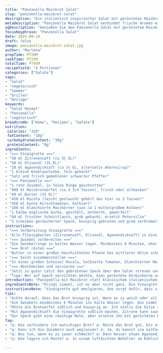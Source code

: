 ```yaml
---
title: "Panzanella Maisbrot Salat"
slug: "panzanella-maisbrot-salat"
description: "Ein italienisch inspirierter Salat mit gerösteten Maisbrotwürfeln, frischer Rucola und einer zitronig-süßen Vinaigrette. Statt klassischen Tomaten kommen bunte Kirschtomaten zum Einsatz, gepaart mit knackigem englischem Gurkenwürfeln und frischem Schnittlauch. Gebratener Speck sorgt für die rauchige, herzhafte Komponente. Das Rezept verzichtet auf Eier und Laktose, eignet sich gut als Beilage zu Gegrilltem oder als eigenständiges Gericht. Die Kombination aus warmem Brot, knackigem Gemüse und würziger Vinaigrette bringt eine spannende Textur- und Geschmacksvielfalt."
metaDescription: "Panzanella Maisbrot Salat verbindet frische Aromen mit knusprigem Brot und ist eine kreative Beilage für Grillabende oder ein eigenständiges Gericht."
ogDescription: "Genießen Sie den Panzanella Salat mit geröstetem Maisbrot, Rucola und bunten Tomaten. Ein perfektes Gericht für den Sommer."
focusKeyphrase: "Panzanella Salat"
date: 2025-09-10
draft: false
image: panzanella-maisbrot-salat.jpg
author: "Marlena"
prepTime: PT20M
cookTime: PT25M
totalTime: PT45M
recipeYield: "4 Portionen"
categories: ["Salate"]
tags:
- "Salat"
- "vegetarisch"
- "Sommer"
- "Grillen"
- "Beilage"
keywords:
- "Salat Rezept"
- "Panzanella"
- "vegetarisch"
breadcrumb: ["Home", "Recipes", "Salate"]
nutrition: 
 calories: "320"
 fatContent: "18g"
 carbohydrateContent: "30g"
 proteinContent: "8g"
ingredients:
- "=== Vinaigrette ==="
- "50 ml Zitronensaft (ca 3½ EL)"
- "50 ml Olivenöl (3½ EL)"
- "20 ml Agavendicksaft (ca 1½ EL, alternativ Ahornsirup)"
- "1 kleine Knoblauchzehe, fein gehackt"
- "Salz und frisch gemahlener schwarzer Pfeffer"
- "=== Panzanella ==="
- "½ rote Zwiebel, in feine Ringe geschnitten"
- "900 ml Maisbrotwürfel (ca 3 3/4 Tassen), frisch oder altbacken"
- "40 ml Butter (2½ EL)"
- "450 ml Rucola (leicht gestaucht gehört das hier zu 2 Tassen)"
- "450 ml bunte Kirschtomaten, halbiert"
- "160 ml blanchierte Maiskörner (von ca 1 mittelgroßem Kolben)"
- "1 halbe englische Gurke, geschält, entkernt, gewürfelt"
- "60 ml frischer Schnittlauch, grob gehackt, ersetzt Petersilie"
- "3 Scheiben geräucherter Speck, knusprig gebraten und grob zerkrümelt"
instructions:
- "=== Vorbereitung Vinaigrette ==="
- "Alle Flüssigkeiten (Zitronensaft, Olivenöl, Agavendicksaft) in eine Schüssel geben, Knoblauch dazu. Mit einem Schneebesen kräftig schlagen, bis sich alles verbunden hat. Mit Salz und Pfeffer abschmecken. Die Süße kann je nach Säure der Zitrone anpassen. Beiseitestellen, damit sich die Aromen verbinden."
- "=== Zwiebel vorbereiten ==="
- "Die Zwiebelringe in kaltes Wasser legen. Mindestens 6 Minuten, eher 7, um die Schärfe rauszunehmen. Wer Zwiebeln nicht mag, lässt diese länger im Wasser, dann auch gut abschütteln und trocken tupfen. So wird's milder und angenehmer im Salat."
- "=== Brot rösten ==="
- "Butter in einer großen beschichteten Pfanne bei mittlerer Hitze schmelzen. Die Maisbrotwürfel in die Pfanne geben. Rösten, dabei geduldig wenden, damit alle Seiten schön goldbraun werden. Das typische Knacken, wenn die Kruste bräunt, ist ein gutes Zeichen. Kann auch leicht länger als 10 Minuten dauern, bis es richtig knusprig ist. Auf Küchenpapier abkühlen lassen, damit keine Butterpfütze bleibt."
- "=== Salat zusammenstellen ==="
- "In einer großen Schüssel Rucola, halbierte Tomaten, blanchierten Mais, die Gurkenwürfel, Schnittlauch und sanft die abgetropften Zwiebelringe vermengen. Die lauwarmen Maisbrotwürfel dazumischen. Die vorbereitete Vinaigrette gleichmäßig darüberträufeln. Alles vorsichtig vermengen, damit das Brot nicht zu matschig wird, aber dennoch schön durchziehen kann."
- "=== Abschmecken und servieren ==="
- "Jetzt zu guter Letzt den gebratenen Speck über den Salat streuen und noch einmal sanft durchmischen. Nach Bedarf mit Salz und Pfeffer nachwürzen. Unbedingt sofort servieren, damit das Brot seine knusprige Textur behält. Passt gut zu Gegrilltem, wie Hühnchen oder Gemüse, macht aber auch solo ein gutes Bild."
- "Tipp: Wer auf Speck verzichten möchte, kann geröstete Kürbiskerne oder gebratene Pilze als Umami-Ersatz nehmen. Salz kann man auch durch Sojasauce oder Tamari ergänzen für Tiefe."
introduction: "Panzanella mit Maisbrot statt klassischem italienischem Weißbrot? Klingt wild, funktioniert aber erstaunlich gut. Das süße, leicht krümelige Maisbrot bringt eine andere Textur, die man erst mal einschätzen muss. Habe es öfter probiert, die Oberfläche muss wirklich schön knusprig sein, sonst sackt das Ganze nur durch. Der knackige Rucola und die süßen Kirschtomaten zusammen mit der zitronigen Vinaigrette sind eine wunderbare Kombination aus Frische und Säure, die das Butteraroma im Brot gut ausgleicht. Der kleine Twist mit maisblütenartigen Körnern gibt Frische, Gurken bringen das knackige Element dazu. Ganz ohne Eier, Nüsse oder Milch – bodenständig, aber mit Charakter. Knackiger Speck sorgt als Kontrapunkt für Salz und Raucharomen, die den Salat erst richtig spannend machen."
ingredientsNote: "Klingt simpel, ist es aber nicht ganz. Die Vinaigrette sollte nicht zu sauer sein, da sonst das Brot schnell weich wird. Agavendicksaft oder Ahornsirup ersetzt perfekt den Zucker und sorgt für eine angenehme Süße. Ich tausche häufig Petersilie gegen Schnittlauch, der gibt ein ganz anderes Aroma, viel intensiver. Für Anfänger gilt: das Brot darf nicht zu weich oder zu alt sein, sonst kippt die Textur komplett. Wer möchte, kann auch Vollkorn-Maisbrot nehmen, das gibt nochmal mehr Biss. Zwiebeln immer in kaltes Wasser legen, das dämpft die Schärfe. Speck oder ein pflanzlicher Ersatz zum Aufpeppen, falls nicht vegetarisch gewünscht. Geduld beim Rösten lohnt sich, bis die Ränder goldbraun knacken, dann erst rausnehmen."
instructionsNote: "Vinaigrette gut emulgieren, das sorgt dafür, dass sie später nicht auseinanderfällt. Je länger die Zwiebeln ziehen, desto milder werden sie, was wichtig für das Gesamterlebnis ist. Beim Rösten der Brotwürfel ruhig die Hitze ausbalancieren: zu heiß wird zu schnell schwarz, zu kalt dauert ewig und das Brot wird nicht knusprig. Mein Trick: Pfanne warm machen, Butter schmelzen lassen, dann die Brotwürfel rein, und immer wieder sanft bewegen. Nicht in eine Ecke quetschen. Abkühlen lassen, sonst zieht das Fett das Brot durch. Beim Vermischen darauf achten, dass nicht zu viel Vinaigrette auf einmal verwendet wird, sonst weicht das Brot durch. Lieber vorsichtig zwei Etappen mischen und probieren. Zum Schluss Speckcrunch drauf und sofort servieren, sonst verändert sich Textur und Aroma. Schmeckt auch am nächsten Tag mit frischer Petersilie nachgewürzt, kalt, wenn die Brotstücke noch etwas knackig sind."
tips:
- "Achte darauf, dass das Brot knusprig ist. Wenn es zu weich oder alt ist, sinkt die Textur zusammen. Lieber frisches Maisbrot verwenden, das ist wichtig."
- "Die Zwiebeln mindestens 6 Minuten ins kalte Wasser legen. Das nimmt die Schärfe heraus. Ohne diesen Schritt kann der Salat unangenehm schmecken."
- "Röste die Brotwürfel süßlich und knusprig an. Ich stelle die Hitze auf mittlere Stufe. Das hört man, wenn die Kruste schön brät. Geduld ist hier der Schlüssel."
- "Mit Agavendicksaft die Vinaigrette süßlich machen. Zitrone kann sauer sein. Achte also darauf, dass die Mischung balanciert bleibt, dann wird’s gut."
- "Der Speck gibt eine rauchige Note, aber ersetze ihn mit gerösteten Kürbiskernen. Diese bringen auch Umami ins Spiel, ohne Fleisch."
faq:
- "q: Wie verhindere ich matschiges Brot? a: Röste das Brot gut, bis es knusprig ist. Kontrolliere die Hitze. Zu langsam wird’s weich. Abkühlen lassen."
- "q: Kann ich die Zwiebeln auch weglassen? a: Ja, du kannst sie einfach weglassen. Dann wird der Salat milder. Naturell ist auch eine Option. Aber mehr Aroma ist wichtig."
- "q: Was tun, wenn es zu sauer schmeckt? a: Dann besser etwas Agavendicksaft oder Honig hinzugeben. Das geht schnell. Abgestimmt, kann es dann wirken."
- "q: Wie lagere ich Reste? a: In einem luftdichten Behälter im Kühlschrank aufbewahren. Aber sei vorsichtig, dass die Textur nicht leidet, Brot kann weich werden."

---
```

